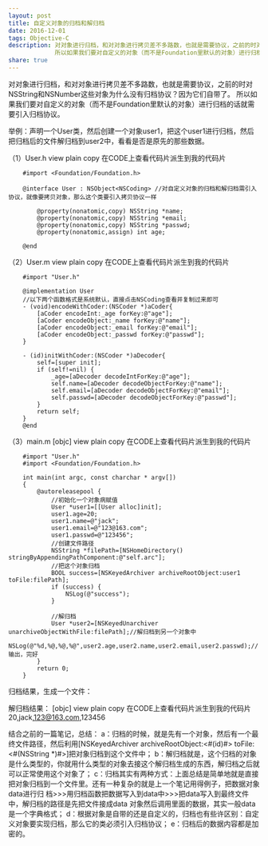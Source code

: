 ```yaml
---
layout: post
title: 自定义对象的归档和解归档
date: 2016-12-01
tags: Objective-C
description: 对对象进行归档，和对对象进行拷贝差不多路数，也就是需要协议，之前的时对NSString和NSNumber这些对象为什么没有归档协议？因为它们自带了。
             所以如果我们要对自定义的对象（而不是Foundation里默认的对象）进行归档的话就需要引入归档协议<NSCoding>...
share: true
---
```

对对象进行归档，和对对象进行拷贝差不多路数，也就是需要协议，之前的时对NSString和NSNumber这些对象为什么没有归档协议？因为它们自带了。
所以如果我们要对自定义的对象（而不是Foundation里默认的对象）进行归档的话就需要引入归档协议<NSCoding>。

举例：声明一个User类，然后创建一个对象user1，把这个user1进行归档，然后把归档后的文件解归档到user2中，看看是否是原先的那些数据。

（1）User.h
        view plain copy 在CODE上查看代码片派生到我的代码片

        #import <Foundation/Foundation.h>

        @interface User : NSObject<NSCoding> //对自定义对象的归档和解归档需引入协议，就像要拷贝对象，那么这个类要引入拷贝协议一样

            @property(nonatomic,copy) NSString *name;
            @property(nonatomic,copy) NSString *email;
            @property(nonatomic,copy) NSString *passwd;
            @property(nonatomic,assign) int age;

        @end

（2）User.m
        view plain copy 在CODE上查看代码片派生到我的代码片

        #import "User.h"

        @implementation User
        //以下两个函数格式是系统默认，直接点击NSCoding查看并复制过来即可
        - (void)encodeWithCoder:(NSCoder *)aCoder{
            [aCoder encodeInt:_age forKey:@"age"];
            [aCoder encodeObject:_name forKey:@"name"];
            [aCoder encodeObject:_email forKey:@"email"];
            [aCoder encodeObject:_passwd forKey:@"passwd"];
        }

        - (id)initWithCoder:(NSCoder *)aDecoder{
            self=[super init];
            if (self!=nil) {
                _age=[aDecoder decodeIntForKey:@"age"];
                self.name=[aDecoder decodeObjectForKey:@"name"];
                self.email=[aDecoder decodeObjectForKey:@"email"];
                self.passwd=[aDecoder decodeObjectForKey:@"passwd"];
            }
            return self;
        }
        @end

（3）main.m
[objc] view plain copy 在CODE上查看代码片派生到我的代码片

        #import "User.h"
        #import <Foundation/Foundation.h>

        int main(int argc, const charchar * argv[])
        {
            @autoreleasepool {
                //初始化一个对象病赋值
                User *user1=[[User alloc]init];
                user1.age=20;
                user1.name=@"jack";
                user1.email=@"123@163.com";
                user1.passwd=@"123456";
                //创建文件路径
                NSString *filePath=[NSHomeDirectory() stringByAppendingPathComponent:@"self.arc"];
                //把这个对象归档
                BOOL success=[NSKeyedArchiver archiveRootObject:user1 toFile:filePath];
                if (success) {
                    NSLog(@"success");
                }

                //解归档
                User *user2=[NSKeyedUnarchiver unarchiveObjectWithFile:filePath];//解归档到另一个对象中
                NSLog(@"%d,%@,%@,%@",user2.age,user2.name,user2.email,user2.passwd);//输出，完好
            }
            return 0;
        }

归档结果，生成一个文件：

解归档结果：
[objc] view plain copy 在CODE上查看代码片派生到我的代码片
20,jack,123@163.com,123456


结合之前的一篇笔记，总结：
a：归档的时候，就是先有一个对象，然后有一个最终文件路径，然后利用[NSKeyedArchiver archiveRootObject:<#(id)#> toFile:<#(NSString *)#>]把对象归档到这个文件中；
b：解归档就是，这个归档的对象是什么类型的，你就用什么类型的对象去接这个解归档生成的东西，解归档之后就可以正常使用这个对象了；
c：归档其实有两种方式：上面总结是简单地就是直接把对象归档到一个文件里。还有一种复杂的就是上一个笔记用得例子，把数据对象data进行归 档>>>用归档函数把数据写入到data中>>>把data写入到最终文件中，解归档的路径是先把文件接成data 对象然后调用里面的数据，其实一般data是一个字典格式；
d：根据对象是自带的还是自定义的，归档也有些许区别：自定义对象要实现归档，那么它的类必须引入归档协议<NSCoding>；
e：归档后的数据内容都是加密的。
